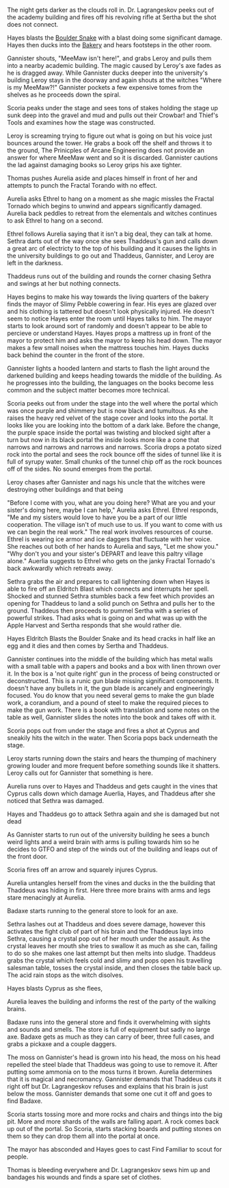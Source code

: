 The night gets darker as the clouds roll in. Dr. Lagrangeskov peeks out of the academy building and fires off his revolving rifle at Sertha but the shot does not connect. 

Hayes blasts the [Boulder Snake](BolderSnake) with a blast doing some significant damage. Hayes then ducks into the [Bakery](Pilfrey%20Bakery.md) and hears footsteps in the other room. 

Gannister shouts, "MeeMaw isn't here!", and grabs Leroy and pulls them into a nearby academic building. The magic caused by Leroy's axe fades as he is dragged away. While Gannister ducks deeper into the university's building Leroy stays in the doorway and again shouts at the witches "Where is my MeeMaw?!" Gannister pockets a few expensive tomes from the shelves as he proceeds down the spiral. 

Scoria peaks under the stage and sees tons of stakes holding the stage up sunk deep into the gravel and mud and pulls out their Crowbar! and Thief's Tools and examines how the stage was constructed. 

Leroy is screaming trying to figure out what is going on but his voice just bounces around the tower. He grabs a book off the shelf and throws it to the ground, The Prinicples of Arcane Engineering does not provide an answer for where MeeMaw went and so it is discarded. Gannister cautions the lad against damaging books so Leroy grips his axe tighter. 

Thomas pushes Aurelia aside and places himself in front of her and attempts to punch the Fractal Torando with no effect. 

Aurelia asks Ethrel to hang on a moment as she magic missles the Fractal Tornado which begins to unwind and appears significantly damaged. Aurelia back peddles to retreat from the elementals and witches continues to ask Ethrel to hang on a second. 

Ethrel follows Aurelia saying that it isn't a big deal, they can talk at home. Sethra darts out of the way once she sees Thaddeus's gun and calls down a great arc of electricty to the top of his building and it causes the lights in the university buildings to go out and Thaddeus, Gannister, and Leroy are left in the darkness. 

Thaddeus runs out of the building and rounds the corner chasing Sethra and swings at her but nothing connects. 

Hayes begins to make his way towards the living quarters of the bakery finds the mayor of Slimy Pebble cowering in fear. His eyes are glazed over and his clothing is tattered but doesn't look physically injured. He doesn't seem to notice Hayes enter the room until Hayes talks to him. The mayor starts to look around sort of randomly and doesn't appear to be able to percieve or understand Hayes. Hayes props a mattress up in front of the mayor to protect him and asks the mayor to keep his head down. The mayor makes a few small noises when the mattress touches him. Hayes ducks back behind the counter in the front of the store.

Gannister lights a hooded lantern and starts to flash the light around the darkened building and keeps heading towards the middle of the building. As he progresses into the building, the languages on the books become less common and the subject matter becomes more technical. 

Scoria peeks out from under the stage into the well where the portal which was once purple and shimmery but is now black and tumultous. As she raises the heavy red velvet of the stage cover and looks into the portal. It looks like you are looking into the bottom of a dark lake. Before the change, the purple space inside the portal was twisting and blocked sight after a turn but now in its black portal the inside looks more like a cone that narrows and narrows and narrows and narrows. Scoria drops a potato sized rock into the portal and sees the rock bounce off the sides of tunnel like it is full of syrupy water. Small chunks of the tunnel chip off as the rock bounces off of the sides. No sound emerges from the portal.

Leroy chases after Gannister and nags his uncle that the witches were destroying other buildings and that being 

"Before I come with you, what are you doing here? What are you and your sister's doing here, maybe I can help," Aurelia asks Ethrel. Ethrel responds, "Me and my sisters would love to have you be a part of our little cooperation. The village isn't of much use to us. If you want to come with us we can begin the real work." The real work involves resources of course. Ethrel is wearing ice armor and ice daggers that fluctuate with her voice. She reaches out both of her hands to Aurelia and says, "Let me show you."  
"Why don't you and your sister's DEPART and leave this paltry village alone." Auerlia suggests to Ethrel who gets on the janky Fractal Tornado's back awkwardly which retreats away. 

Sethra grabs the air and prepares to call lightening down when Hayes is able to fire off an Eldritch Blast which connects and interrupts her spell. Shocked and stunned Sethra stumbles back a few feet which provides an opening for Thaddeus to land a solid punch on Sethra and pulls her to the ground.  Thaddeus then proceeds to pummel Sertha with a series of powerful strikes. Thad asks what is going on and what was up with the Apple Harvest and Sertha responds that she would rather die.

Hayes Eldritch Blasts the Boulder Snake and its head cracks in half like an egg and it dies and then comes by Sertha and Thaddeus. 

Gannister continues into the middle of the building which has metal walls with a small table with a papers and books and a box with linen thrown over it. In the box is a 'not quite right' gun in the process of being constructed or deconstructed. This is a runic gun blade missing significant components. It doesn't have any bullets in it, the gun blade is arcanely and engineeringly focused. You do know that you need several gems to make the gun blade work, a corandium, and a pound of steel to make the required pieces to make the gun work. There is a book with translation and some notes on the table as well, Gannister slides the notes into the book and takes off with it.

Scoria pops out from under the stage and fires a shot at Cyprus and sneakily hits the witch in the water. Then Scoria pops back underneath the stage. 

Leroy starts running down the stairs and hears the thumping of machinery growing louder and more frequent before something sounds like it shatters. Leroy calls out for Gannister that something is here. 

Aurelia runs over to Hayes and Thaddeus and gets caught in the vines that Cyprus calls down which damage Auerlia, Hayes, and Thaddeus after she noticed that Sethra was damaged. 

Hayes and Thaddeus go to attack Sethra again and she is damaged but not dead 

As Gannister starts to run out of the university building he sees a bunch weird lights and a weird brain with arms is pulling towards him so he decides to GTFO and step of the winds out of the building and leaps out of the front door. 

Scoria fires off an arrow and squarely injures Cyprus. 

Aurelia untangles herself from the vines and ducks in the the building that Thaddeus was hiding in first. Here three more brains with arms and legs stare menacingly at Aurelia. 

Badaxe starts running to the general store to look for an axe. 

Sethra lashes out at Thaddeus and does severe damage, however this activates the fight club of part of his brain and the Thaddeus lays into Sethra, causing a crystal pop out of her mouth under the assault. As the crystal leaves her mouth she tries to swallow it as much as she can, failing to do so she makes one last attempt but then melts into sludge. Thaddeus grabs the crystal which feels cold and slimy and pops open his travelling salesman table, tosses the crystal inside, and then closes the table back up. The acid rain stops as the witch disolves. 

Hayes blasts Cyprus as she flees, 

Aurelia leaves the building and informs the rest of the party of the walking brains. 

Badaxe runs into the general store and finds it overwhelming with sights and sounds and smells. The store is full of equipment but sadly no large axe. Badaxe gets as much as they can carry of beer, three full cases, and grabs a pickaxe and a couple daggers.

The moss on Gannister's head is grown into his head, the moss on his head repelled the steel blade that Thaddeus was going to use to remove it. After putting some ammonia on to the moss turns it brown. Aurelia determines that it is magical and necromancy. Gannister demands that Thaddeus cuts it right off but Dr. Lagrangeskov refuses and explains that his brain is just below the moss. Gannister demands that some one cut it off and goes to find Badaxe. 

Scoria starts tossing more and more rocks and chairs and things into the big pit. More and more shards of the walls are falling apart. A rock comes back up out of the portal. So Scoria, starts stacking boards and putting stones on them so they can drop them all into the portal at once. 

The mayor has absconded and Hayes goes to cast Find Familiar to scout for people. 

Thomas is bleeding everywhere and Dr. Lagrangeskov sews him up and bandages his wounds and finds a spare set of clothes. 